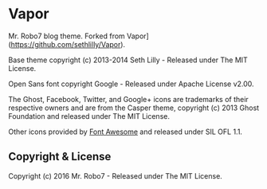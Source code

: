 # Vapor

Mr. Robo7 blog theme. Forked from Vapor](https://github.com/sethlilly/Vapor).

Base theme copyright (c) 2013-2014 Seth Lilly - Released under The MIT License.

Open Sans font copyright Google - Released under Apache License v2.00.

The Ghost, Facebook, Twitter, and Google+ icons are trademarks of their respective owners and are from the Casper theme, copyright (c) 2013 Ghost Foundation and released under The MIT License.

Other icons provided by [Font Awesome](https://github.com/FortAwesome/Font-Awesome) and released under SIL OFL 1.1.

## Copyright & License

Copyright (c) 2016 Mr. Robo7 - Released under The MIT License.